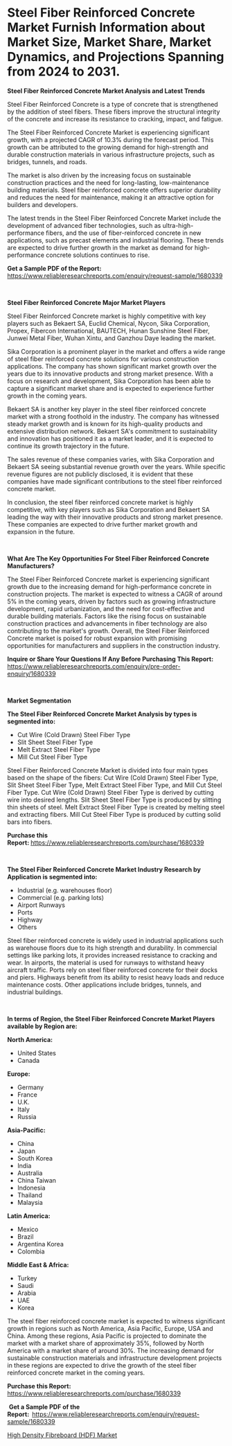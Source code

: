 <p><h1>Steel Fiber Reinforced Concrete Market Furnish Information about Market Size, Market Share, Market Dynamics, and Projections Spanning from 2024 to 2031.</h1></p><p><strong>Steel Fiber Reinforced Concrete Market Analysis and Latest Trends</strong></p>
<p><p>Steel Fiber Reinforced Concrete is a type of concrete that is strengthened by the addition of steel fibers. These fibers improve the structural integrity of the concrete and increase its resistance to cracking, impact, and fatigue.</p><p>The Steel Fiber Reinforced Concrete Market is experiencing significant growth, with a projected CAGR of 10.3% during the forecast period. This growth can be attributed to the growing demand for high-strength and durable construction materials in various infrastructure projects, such as bridges, tunnels, and roads. </p><p>The market is also driven by the increasing focus on sustainable construction practices and the need for long-lasting, low-maintenance building materials. Steel fiber reinforced concrete offers superior durability and reduces the need for maintenance, making it an attractive option for builders and developers.</p><p>The latest trends in the Steel Fiber Reinforced Concrete Market include the development of advanced fiber technologies, such as ultra-high-performance fibers, and the use of fiber-reinforced concrete in new applications, such as precast elements and industrial flooring. These trends are expected to drive further growth in the market as demand for high-performance concrete solutions continues to rise.</p></p>
<p><strong>Get a Sample PDF of the Report:&nbsp;</strong> <a href="https://www.reliableresearchreports.com/enquiry/request-sample/1680339">https://www.reliableresearchreports.com/enquiry/request-sample/1680339</a></p>
<p>&nbsp;</p>
<p><strong>Steel Fiber Reinforced Concrete Major Market Players</strong></p>
<p><p>Steel Fiber Reinforced Concrete market is highly competitive with key players such as Bekaert SA, Euclid Chemical, Nycon, Sika Corporation, Propex, Fibercon International, BAUTECH, Hunan Sunshine Steel Fiber, Junwei Metal Fiber, Wuhan Xintu, and Ganzhou Daye leading the market.</p><p>Sika Corporation is a prominent player in the market and offers a wide range of steel fiber reinforced concrete solutions for various construction applications. The company has shown significant market growth over the years due to its innovative products and strong market presence. With a focus on research and development, Sika Corporation has been able to capture a significant market share and is expected to experience further growth in the coming years.</p><p>Bekaert SA is another key player in the steel fiber reinforced concrete market with a strong foothold in the industry. The company has witnessed steady market growth and is known for its high-quality products and extensive distribution network. Bekaert SA's commitment to sustainability and innovation has positioned it as a market leader, and it is expected to continue its growth trajectory in the future.</p><p>The sales revenue of these companies varies, with Sika Corporation and Bekaert SA seeing substantial revenue growth over the years. While specific revenue figures are not publicly disclosed, it is evident that these companies have made significant contributions to the steel fiber reinforced concrete market.</p><p>In conclusion, the steel fiber reinforced concrete market is highly competitive, with key players such as Sika Corporation and Bekaert SA leading the way with their innovative products and strong market presence. These companies are expected to drive further market growth and expansion in the future.</p></p>
<p>&nbsp;</p>
<p><strong>What Are The Key Opportunities For Steel Fiber Reinforced Concrete Manufacturers?</strong></p>
<p><p>The Steel Fiber Reinforced Concrete market is experiencing significant growth due to the increasing demand for high-performance concrete in construction projects. The market is expected to witness a CAGR of around 5% in the coming years, driven by factors such as growing infrastructure development, rapid urbanization, and the need for cost-effective and durable building materials. Factors like the rising focus on sustainable construction practices and advancements in fiber technology are also contributing to the market's growth. Overall, the Steel Fiber Reinforced Concrete market is poised for robust expansion with promising opportunities for manufacturers and suppliers in the construction industry.</p></p>
<p><strong>Inquire or Share Your Questions If Any Before Purchasing This Report:</strong> <a href="https://www.reliableresearchreports.com/enquiry/pre-order-enquiry/1680339">https://www.reliableresearchreports.com/enquiry/pre-order-enquiry/1680339</a></p>
<p>&nbsp;</p>
<p><strong>Market Segmentation</strong></p>
<p><strong>The Steel Fiber Reinforced Concrete Market Analysis by types is segmented into:</strong></p>
<p><ul><li>Cut Wire (Cold Drawn) Steel Fiber Type</li><li>Slit Sheet Steel Fiber Type</li><li>Melt Extract Steel Fiber Type</li><li>Mill Cut Steel Fiber Type</li></ul></p>
<p><p>Steel Fiber Reinforced Concrete Market is divided into four main types based on the shape of the fibers: Cut Wire (Cold Drawn) Steel Fiber Type, Slit Sheet Steel Fiber Type, Melt Extract Steel Fiber Type, and Mill Cut Steel Fiber Type. Cut Wire (Cold Drawn) Steel Fiber Type is derived by cutting wire into desired lengths. Slit Sheet Steel Fiber Type is produced by slitting thin sheets of steel. Melt Extract Steel Fiber Type is created by melting steel and extracting fibers. Mill Cut Steel Fiber Type is produced by cutting solid bars into fibers.</p></p>
<p><strong>Purchase this Report:&nbsp;</strong><a href="https://www.reliableresearchreports.com/purchase/1680339">https://www.reliableresearchreports.com/purchase/1680339</a></p>
<p>&nbsp;</p>
<p><strong>The Steel Fiber Reinforced Concrete Market Industry Research by Application is segmented into:</strong></p>
<p><ul><li>Industrial (e.g. warehouses floor)</li><li>Commercial (e.g. parking lots)</li><li>Airport Runways</li><li>Ports</li><li>Highway</li><li>Others</li></ul></p>
<p><p>Steel fiber reinforced concrete is widely used in industrial applications such as warehouse floors due to its high strength and durability. In commercial settings like parking lots, it provides increased resistance to cracking and wear. In airports, the material is used for runways to withstand heavy aircraft traffic. Ports rely on steel fiber reinforced concrete for their docks and piers. Highways benefit from its ability to resist heavy loads and reduce maintenance costs. Other applications include bridges, tunnels, and industrial buildings.</p></p>
<p>&nbsp;</p>
<p><strong>In terms of Region, the Steel Fiber Reinforced Concrete Market Players available by Region are:</strong></p>
<p>
    <p> <strong> North America: </strong>
        <ul>
            <li>United States</li>
            <li>Canada</li>
        </ul>
        </p> 
    <p> <strong> Europe: </strong>
        <ul>
            <li>Germany</li>
            <li>France</li>
            <li>U.K.</li>
            <li>Italy</li>
            <li>Russia</li>
        </ul>
        </p> 
    <p> <strong> Asia-Pacific: </strong>
        <ul>
            <li>China</li>
            <li>Japan</li>
            <li>South Korea</li>
            <li>India</li>
            <li>Australia</li>
            <li>China Taiwan</li>
            <li>Indonesia</li>
            <li>Thailand</li>
            <li>Malaysia</li>
        </ul>
        </p> 
    <p> <strong> Latin America: </strong>
        <ul>
            <li>Mexico</li>
            <li>Brazil</li>
            <li>Argentina Korea</li>
            <li>Colombia</li>
        </ul>
        </p> 
    <p> <strong> Middle East & Africa: </strong>
        <ul>
            <li>Turkey</li>
            <li>Saudi</li>
            <li>Arabia</li>
            <li>UAE</li>
            <li>Korea</li>
        </ul>
    </p>
    </p>
<p><p>The steel fiber reinforced concrete market is expected to witness significant growth in regions such as North America, Asia Pacific, Europe, USA and China. Among these regions, Asia Pacific is projected to dominate the market with a market share of approximately 35%, followed by North America with a market share of around 30%. The increasing demand for sustainable construction materials and infrastructure development projects in these regions are expected to drive the growth of the steel fiber reinforced concrete market in the coming years.</p></p>
<p><strong>Purchase this Report: </strong><a href="https://www.reliableresearchreports.com/purchase/1680339">https://www.reliableresearchreports.com/purchase/1680339</a></p>
<p>&nbsp;<strong>Get a Sample PDF of the Report:&nbsp;&nbsp;</strong><a href="https://www.reliableresearchreports.com/enquiry/request-sample/1680339">https://www.reliableresearchreports.com/enquiry/request-sample/1680339</a></p>
<p><strong></strong></p>
<p><p><a href="https://carnation-joke-41f.notion.site/High-Density-Fibreboard-HDF-Market-Share-Market-New-Trends-Analysis-Report-By-Type-By-Applicati-9bd7a4b80dc648e0a9b051f1a1078493">High Density Fibreboard (HDF) Market</a></p></p>